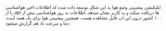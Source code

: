 اپلیکیشن پیشبینی وضع هوا به این شکل توسعه داده شده که اطلاعات اخیر هواشناسی را از api ها دریافت میکند و به کاربر نشان میدهد. اطلاعات به روز هواشناسی بیش از 
۱۰۰ کشور درون این اپ قابل مشاهده هست. همچنین پیشبینی هوا برای یک هفته آینده. دما و سرعت باد هم گزارش میشود.
